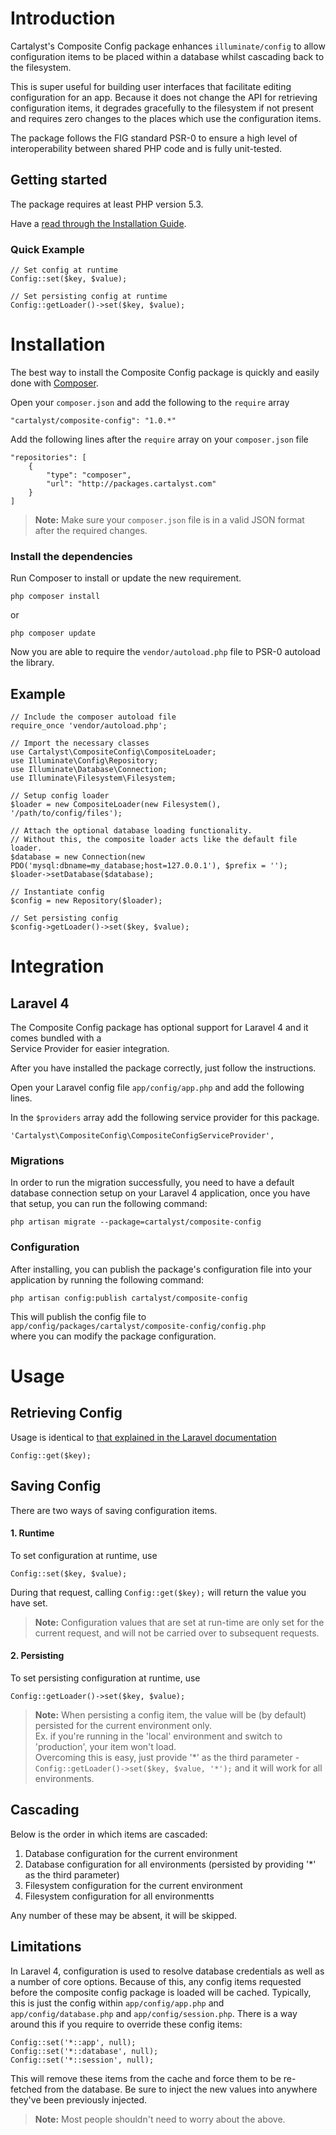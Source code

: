 <h1>Introduction</h1>

<p>Cartalyst's Composite Config package enhances <code>illuminate/config</code> to allow configuration items to be placed within a database whilst cascading back to the filesystem.</p>

<p>This is super useful for building user interfaces that facilitate editing configuration for an app. Because it does not change the API for retrieving configuration items, it degrades gracefully to the filesystem if not present and requires zero changes to the places which use the configuration items.</p>

<p>The package follows the FIG standard PSR-0 to ensure a high level of<br>
interoperability between shared PHP code and is fully unit-tested.</p>

<h2>Getting started</h2>

<p>The package requires at least PHP version 5.3.</p>

<p>Have a <a href="#installation">read through the Installation Guide</a>.</p>

<h3>Quick Example</h3>

<pre><code>// Set config at runtime
Config::set($key, $value);

// Set persisting config at runtime
Config::getLoader()-&gt;set($key, $value);
</code></pre><h1>Installation</h1>

<p>The best way to install the Composite Config package is quickly and easily done with <a href="http://getcomposer.org">Composer</a>.</p>

<p>Open your <code>composer.json</code> and add the following to the <code>require</code> array</p>

<pre><code>"cartalyst/composite-config": "1.0.*"
</code></pre>

<p>Add the following lines after the <code>require</code> array on your <code>composer.json</code> file</p>

<pre><code>"repositories": [
    {
        "type": "composer",
        "url": "http://packages.cartalyst.com"
    }
]
</code></pre>

<blockquote>
<p><strong>Note:</strong> Make sure your <code>composer.json</code> file is in a valid JSON format after the required changes.</p>
</blockquote>

<h3>Install the dependencies</h3>

<p>Run Composer to install or update the new requirement.</p>

<pre><code>php composer install
</code></pre>

<p>or</p>

<pre><code>php composer update
</code></pre>

<p>Now you are able to require the <code>vendor/autoload.php</code> file to PSR-0 autoload the library.</p>

<h2>Example</h2>

<pre><code>// Include the composer autoload file
require_once 'vendor/autoload.php';

// Import the necessary classes
use Cartalyst\CompositeConfig\CompositeLoader;
use Illuminate\Config\Repository;
use Illuminate\Database\Connection;
use Illuminate\Filesystem\Filesystem;

// Setup config loader
$loader = new CompositeLoader(new Filesystem(), '/path/to/config/files');

// Attach the optional database loading functionality.
// Without this, the composite loader acts like the default file loader.
$database = new Connection(new PDO('mysql:dbname=my_database;host=127.0.0.1'), $prefix = '');
$loader-&gt;setDatabase($database);

// Instantiate config
$config = new Repository($loader);

// Set persisting config
$config-&gt;getLoader()-&gt;set($key, $value);
</code></pre><h1>Integration</h1>

<h2>Laravel 4</h2>

<p>The Composite Config package has optional support for Laravel 4 and it comes bundled with a<br>
Service Provider for easier integration.</p>

<p>After you have installed the package correctly, just follow the instructions.</p>

<p>Open your Laravel config file <code>app/config/app.php</code> and add the following lines.</p>

<p>In the <code>$providers</code> array add the following service provider for this package.</p>

<pre><code>'Cartalyst\CompositeConfig\CompositeConfigServiceProvider',
</code></pre>

<h3>Migrations</h3>

<p>In order to run the migration successfully, you need to have a default database connection setup on your Laravel 4 application, once you have that setup, you can run the following command:</p>

<pre><code>php artisan migrate --package=cartalyst/composite-config
</code></pre>

<h3>Configuration</h3>

<p>After installing, you can publish the package's configuration file into your<br>
application by running the following command:</p>

<pre><code>php artisan config:publish cartalyst/composite-config
</code></pre>

<p>This will publish the config file to <code>app/config/packages/cartalyst/composite-config/config.php</code><br>
where you can modify the package configuration.</p><h1>Usage</h1>

<h2>Retrieving Config</h2>

<p>Usage is identical to <a href="http://laravel.com/docs/configuration#introduction">that explained in the Laravel documentation</a></p>

<pre><code>Config::get($key);
</code></pre>

<h2>Saving Config</h2>

<p>There are two ways of saving configuration items.</p>

<h4>1. Runtime</h4>

<p>To set configuration at runtime, use</p>

<pre><code>Config::set($key, $value);
</code></pre>

<p>During that request, calling <code>Config::get($key);</code> will return the value you have set.</p>

<blockquote>
<p><strong>Note:</strong> Configuration values that are set at run-time are only set for the current request, and will not be carried over to subsequent requests.</p>
</blockquote>

<h4>2. Persisting</h4>

<p>To set persisting configuration at runtime, use</p>

<pre><code>Config::getLoader()-&gt;set($key, $value);
</code></pre>

<blockquote>
<p><strong>Note:</strong> When persisting a config item, the value will be (by default) persisted for the current environment only.<br>
Ex. if you're running in the 'local' environment and switch to 'production', your item won't load.<br>
Overcoming this is easy, just provide '*' as the third parameter - <code>Config::getLoader()-&gt;set($key, $value, '*');</code> and it will work for all environments.</p>
</blockquote>

<h2>Cascading</h2>

<p>Below is the order in which items are cascaded:</p>

<ol>
<li>Database configuration for the current environment</li>
<li>Database configuration for all environments (persisted by providing '*' as the third parameter)</li>
<li>Filesystem configuration for the current environment</li>
<li>Filesystem configuration for all environmentts</li>
</ol>

<p>Any number of these may be absent, it will be skipped.</p>

<h2>Limitations</h2>

<p>In Laravel 4, configuration is used to resolve database credentials as well as a number of core options. Because of this, any config items requested before the composite config package is loaded will be cached. Typically, this is just the config within <code>app/config/app.php</code> and <code>app/config/database.php</code> and <code>app/config/session.php</code>. There is a way around this if you require to override these config items:</p>

<pre><code>Config::set('*::app', null);
Config::set('*::database', null);
Config::set('*::session', null);
</code></pre>

<p>This will remove these items from the cache and force them to be re-fetched from the database. Be sure to inject the new values into anywhere they've been previously injected.</p>

<blockquote>
<p><strong>Note:</strong> Most people shouldn't need to worry about the above.</p>
</blockquote>